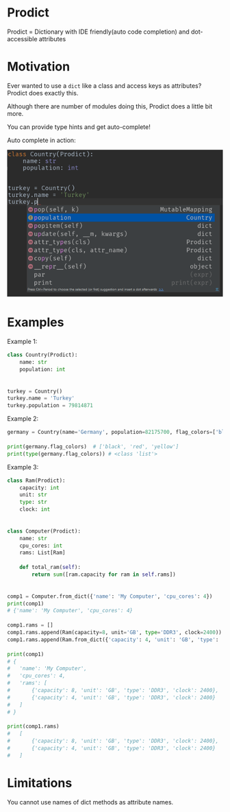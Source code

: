 # Prodict
Prodict = Dictionary with IDE friendly(auto code completion) and dot-accessible attributes

# Motivation
Ever wanted to use a `dict` like a class and access keys as attributes? Prodict does exactly this. 

Although there are number of modules doing this, Prodict does a little bit more.

You can provide type hints and get auto-complete!

Auto complete in action:

![auto code complete](/auto-complete1.png?raw=true "Auto complete in action!")

# Examples

Example 1:
```python
class Country(Prodict):
    name: str
    population: int


turkey = Country()
turkey.name = 'Turkey'
turkey.population = 79814871
```

Example 2:
```python
germany = Country(name='Germany', population=82175700, flag_colors=['black', 'red', 'yellow'])

print(germany.flag_colors)  # ['black', 'red', 'yellow']
print(type(germany.flag_colors)) # <class 'list'>
```

Example 3:
```python
class Ram(Prodict):
    capacity: int
    unit: str
    type: str
    clock: int


class Computer(Prodict):
    name: str
    cpu_cores: int
    rams: List[Ram]

    def total_ram(self):
        return sum([ram.capacity for ram in self.rams])


comp1 = Computer.from_dict({'name': 'My Computer', 'cpu_cores': 4})
print(comp1)
# {'name': 'My Computer', 'cpu_cores': 4}

comp1.rams = []
comp1.rams.append(Ram(capacity=8, unit='GB', type='DDR3', clock=2400))
comp1.rams.append(Ram.from_dict({'capacity': 4, 'unit': 'GB', 'type': 'DDR3', 'clock': 2400}))

print(comp1)
# {
#   'name': 'My Computer',
#   'cpu_cores': 4, 
#   'rams': [
#       {'capacity': 8, 'unit': 'GB', 'type': 'DDR3', 'clock': 2400},
#       {'capacity': 4, 'unit': 'GB', 'type': 'DDR3', 'clock': 2400}
#   ]
# }

print(comp1.rams)
#   [
#       {'capacity': 8, 'unit': 'GB', 'type': 'DDR3', 'clock': 2400},
#       {'capacity': 4, 'unit': 'GB', 'type': 'DDR3', 'clock': 2400}
#   ]
```


# Limitations
You cannot use names of dict methods as attribute names.


